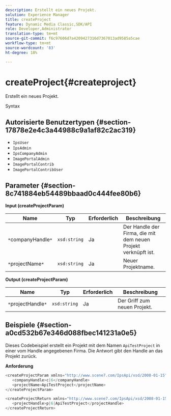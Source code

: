 ```yaml
---
description: Erstellt ein neues Projekt.
solution: Experience Manager
title: createProject
feature: Dynamic Media Classic,SDK/API
role: Developer,Administrator
translation-type: tm+mt
source-git-commit: f6c97606d7a4209427316d7367013ad9585a5cae
workflow-type: tm+mt
source-wordcount: '83'
ht-degree: 18%

---
```



# createProject{#createproject}

Erstellt ein neues Projekt.

Syntax

## Autorisierte Benutzertypen {#section-17878e2e4c3a44988c9a1af82c2ac319}

* `IpsUser`
* `IpsAdmin`
* `IpsCompanyAdmin`
* `ImagePortalAdmin`
* `ImagePortalContrib`
* `ImagePortalContribUser`

## Parameter {#section-8c741884eb54489bbaad0c444fee80b6}

**Input (createProjectParam)**

| Name | Typ | Erforderlich | Beschreibung |
|---|---|---|---|
| `*`companyHandle`*` | `xsd:string` | Ja | Der Handle der Firma, die mit dem neuen Projekt verknüpft ist. |
| `*`projectName`*` | `xsd:string` | Ja | Neuer Projektname. |

**Output (createProjectParam)**

| Name | Typ | Erforderlich | Beschreibung |
|---|---|---|---|
| `*`projectHandle`*` | `xsd:string` | Ja | Der Griff zum neuen Projekt. |

## Beispiele {#section-a0cd532b67e346d088fbec141231a0e5}

Dieses Codebeispiel erstellt ein Projekt mit dem Namen `ApiTestProject` in einer vom Handle angegebenen Firma. Die Antwort gibt den Handle an das Projekt zurück.

**Anforderung**

```java
<createProjectParam xmlns="http://www.scene7.com/IpsApi/xsd/2008-01-15">
   <companyHandle>c|6</companyHandle>
   <projectName>ApiTestProject</projectName>
</createProjectParam>
```

```java
<createProjectReturn xmlns="http://www.scene7.com/IpsApi/xsd/2008-01-15">
   <projectHandle>p|6|ApiTestProject</projectHandle>
</createProjectReturn>
```

